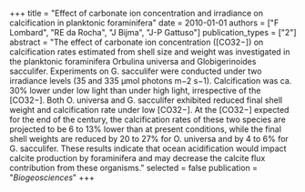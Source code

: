 +++
title = "Effect of carbonate ion concentration and irradiance on calcification in planktonic foraminifera"
date = 2010-01-01
authors = ["F Lombard", "RE da Rocha", "J Bijma", "J-P Gattuso"]
publication_types = ["2"]
abstract = "The effect of carbonate ion concentration ([CO32−]) on calcification rates estimated from shell size and weight was investigated in the planktonic foraminifera Orbulina universa and Globigerinoides sacculifer. Experiments on G. sacculifer were conducted under two irradiance levels (35 and 335 μmol photons m−2 s−1). Calcification was ca. 30% lower under low light than under high light, irrespective of the [CO32−]. Both O. universa and G. sacculifer exhibited reduced final shell weight and calcification rate under low [CO32−]. At the [CO32−] expected for the end of the century, the calcification rates of these two species are projected to be 6 to 13% lower than at present conditions, while the final shell weights are reduced by 20 to 27% for O. universa and by 4 to 6% for G. sacculifer. These results indicate that ocean acidification would impact calcite production by foraminifera and may decrease the calcite flux contribution from these organisms."
selected = false
publication = "*Biogeosciences*"
+++

